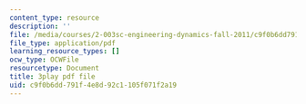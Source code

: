 ```yaml
---
content_type: resource
description: ''
file: /media/courses/2-003sc-engineering-dynamics-fall-2011/c9f0b6dd791f4e8d92c1105f071f2a19_wERH7LtoUuE.pdf
file_type: application/pdf
learning_resource_types: []
ocw_type: OCWFile
resourcetype: Document
title: 3play pdf file
uid: c9f0b6dd-791f-4e8d-92c1-105f071f2a19
---
```

